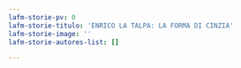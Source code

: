 ```yaml
---
lafm-storie-pv: 0
lafm-storie-titulo: 'ENRICO LA TALPA: LA FORMA DI CINZIA'
lafm-storie-image: ''
lafm-storie-autores-list: []

---
```

